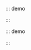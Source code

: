 ::: demo

<template>
    <ul class="layui-row layui-col-space15">
        <li class="layui-col-sm3">
            <div style="background-color: #009688;padding:10px;color:whitesmoke;padding:30px">
                <p>#009688</p><p>
                </p><p tips="">主色调之一</p>
            </div>
        </li>
        <li class="layui-col-sm3">
            <div style="background-color: #5FB878;padding:10px;color:whitesmoke;padding:30px">
                <p>#5FB878</p><p>
                </p><p tips="">一般用于选中状态</p>
            </div>
        </li>
        <li class="layui-col-sm3">
            <div style="background-color: #393D49;padding:10px;color:whitesmoke;padding:30px">
                <p>#393D49</p><p>
                </p><p tips="">通常用于导航</p>
            </div>
        </li>
        <li class="layui-col-sm3">
            <div style="background-color: #1E9FFF;padding:10px;color:whitesmoke;padding:30px">
                <p>#1E9FFF</p><p>
                </p><p tips="">经典蓝</p>
            </div>
        </li>
    </ul>
</template>

<script>
import { ref } from 'vue'

export default {
  setup() {

    return {
    }
  }
}
</script>
:::

::: demo

<template>
<ul class="layui-row layui-col-space15">
      <li class="layui-col-sm3">
        <div style="background-color: #FFB800;padding:10px;color:whitesmoke;padding:30px">
          <p>#FFB800</p><p>
          </p><p tips="">暖色系</p>
        </div>
      </li>
      <li class="layui-col-sm3">
        <div style="background-color: #FF5722;padding:10px;color:whitesmoke;padding:30px">
          <p>#FF5722</p><p>
          </p><p tips="">比较引人注意的颜色</p>
        </div>
      </li>
      <li class="layui-col-sm3">
        <div style="background-color: #01AAED;padding:10px;color:whitesmoke;padding:30px">
          <p>#01AAED</p><p>
          </p><p tips="">文本链接着色</p>
        </div>
      </li>
      <li class="layui-col-sm3">
        <div style="background-color: #2F4056;padding:10px;color:whitesmoke;padding:30px">
          <p>#2F4056</p><p>
          </p><p tips="">侧边色</p>
        </div>
      </li>
    </ul>
</template>

<script>
import { ref } from 'vue'

export default {
  setup() {

    return {
    }
  }
}
</script>
:::
